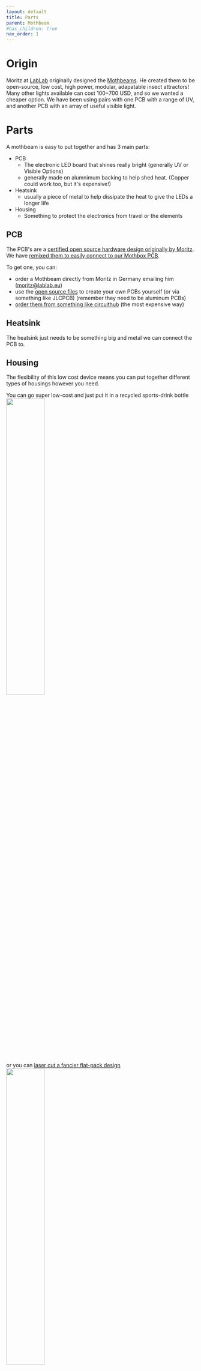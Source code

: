 ```yaml
---
layout: default
title: Parts
parent: Mothbeam
#has_children: true
nav_order: 1
---
```


#  Origin
Moritz at [LabLab](https://lablab.eu/) originally designed the [Mothbeams](https://certification.oshwa.org/de000156.html). He created them to be open-source, low cost, high power, modular, adapatable insect attractors! Many other lights available can cost $100-$700 USD, and so we wanted a cheaper option. We have been using pairs with one PCB with a range of UV, and another PCB with an array of useful visible light.

# Parts

A mothbeam is easy to put together and has 3 main parts:

* PCB
  * The electronic LED board that shines really bright (generally UV or Visible Options)
  * generally made on alumnimum backing to help shed heat. (Copper could work too, but it's expensive!) 
* Heatsink
  * usually a piece of metal to help dissipate the heat to give the LEDs a longer life
* Housing
  * Something to protect the electronics from travel or the elements

## PCB

The PCB's are a [certified open source hardware design originally by Moritz](https://certification.oshwa.org/de000156.html). We have [remixed them to easily connect to our Mothbox PCB](https://github.com/Digital-Naturalism-Laboratories/Mothbox/tree/main/Hardware/PCB/AndyMothbeam_forMBv5.0.1).

To get one, you can:
* order a Mothbeam directly from Moritz in Germany emailing him (moritz@lablab.eu)
* use the [open source files](https://github.com/Digital-Naturalism-Laboratories/Mothbox/tree/main/Hardware/PCB/AndyMothbeam_forMBv5.0.1) to create your own PCBs yourself (or via something like JLCPCB) (remember they need to be aluminum PCBs)
* [order them from something like circuithub](https://circuithub.com/projects/Moritz/Mothbeam/revisions/57895/parts) (the most expensive way)


## Heatsink
The heatsink just needs to be something big and metal we can connect the PCB to.

## Housing
The flexibility of this low cost device means you can put together different types of housings however you need.

You can go super low-cost and just put it in a recycled sports-drink bottle
<img src="https://github.com/user-attachments/assets/bd0e494e-6192-494c-b266-e6fd57c3014c" width="45%">

or you can [laser cut a fancier flat-pack design](https://github.com/Digital-Naturalism-Laboratories/Mothbox/tree/main/Hardware/Mothbeam_Housing/Mothbeam_Flatcontainer)
<img src="https://github.com/user-attachments/assets/fd2c6542-056e-49ad-9002-5586bc7ca017" width="45%">

you can even use the basic concepts in this tutorial and make a "Mega Mothbeam" by just using more PCBs and longer heatsink.
![20250907_185220](https://github.com/user-attachments/assets/5844cd13-9c62-4593-8be2-3c4e1f81b850)


For this tutorial, we will show you how to make a very simple mid-range housing we call the "Basic Circular Housing"
![20250904_162405](https://github.com/user-attachments/assets/2de13c2e-2fab-4b07-9a5b-11a83bbd3336)


# Rundown of Parts to Gather for Basic Circular Housing

* PCBs (ideally 2 or 4)
* 18awg solid core wire (red and black)
* 20x20 aluminum profile (15cm long)
* Circular Plexiglass tube (make sure transparent to UV)
* Laser cut [Top and Bottom lid](https://github.com/Digital-Naturalism-Laboratories/Mothbox/tree/main/Hardware/Mothbeam_Housing/Mothbeam_CircularHousing)
* Cable Ties (Basic nylon high heat resistant)
* (optional) Silicone heat transmitting pads
* (optional) DC barrel jack (socket and plug)
* (optional) Electronic Snap connectors



